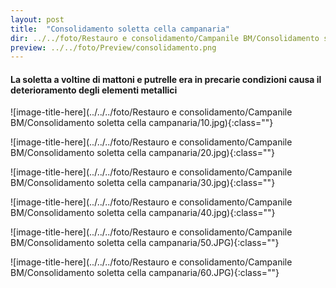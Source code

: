 ```yaml
---
layout: post
title:  "Consolidamento soletta cella campanaria"
dir: ../../foto/Restauro e consolidamento/Campanile BM/Consolidamento soletta cella campanaria
preview: ../../foto/Preview/consolidamento.png
---
```


#### La soletta a voltine di mattoni e putrelle era in precarie condizioni causa il deterioramento degli elementi metallici

![image-title-here](../../../foto/Restauro e consolidamento/Campanile BM/Consolidamento soletta cella campanaria/10.jpg){:class=""}

![image-title-here](../../../foto/Restauro e consolidamento/Campanile BM/Consolidamento soletta cella campanaria/20.jpg){:class=""}

![image-title-here](../../../foto/Restauro e consolidamento/Campanile BM/Consolidamento soletta cella campanaria/30.jpg){:class=""}

![image-title-here](../../../foto/Restauro e consolidamento/Campanile BM/Consolidamento soletta cella campanaria/40.jpg){:class=""}

![image-title-here](../../../foto/Restauro e consolidamento/Campanile BM/Consolidamento soletta cella campanaria/50.JPG){:class=""}

![image-title-here](../../../foto/Restauro e consolidamento/Campanile BM/Consolidamento soletta cella campanaria/60.JPG){:class=""}
